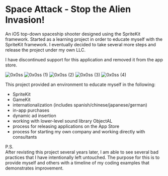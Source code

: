 # Space Attack - Stop the Alien Invasion!

An iOS top-down spaceship shooter designed using the SpriteKit framework. Started as a learning project in order to educate myself with the SpriteKit framework. I eventually decided to take several more steps and release the project under my own LLC.

I have discontinued support for this application and removed it from the app store.

![0x0ss](https://github.com/user-attachments/assets/b5a8ddf1-613c-4540-9657-daf1dce37aec)
![0x0ss (1)](https://github.com/user-attachments/assets/c12f2d84-c7e7-4de7-a84c-a545da5810a8)
![0x0ss (2)](https://github.com/user-attachments/assets/94ce74f8-08e7-4675-938b-38c2057e3461)
![0x0ss (3)](https://github.com/user-attachments/assets/73d8ae14-0e2f-4808-8422-c8c191b5ef64)
![0x0ss (4)](https://github.com/user-attachments/assets/522739c3-73b0-4331-ae39-91615751077c)

This project provided an environment to educate myself in the following:
- SpriteKit
- GameKit
- internationalization (includes spanish/chinese/japanese/german)
- in-app purchases
- dynamic ad insertion
- working with lower-level sound library ObjectAL
- process for releasing applications on the App Store
- process for starting my own company and working directly with consultants


P.S.
<br />After revisting this project several years later, I am able to see several bad practices that I have intentionally left untouched. The purpose for this is to provide myself and others with a timeline of my coding examples that demonstrates improvement.
